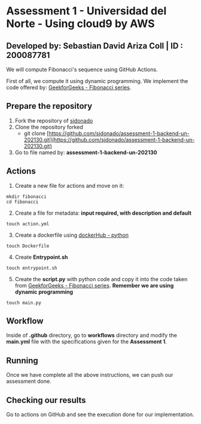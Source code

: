 # Assessment 1 - Universidad del Norte - Using cloud9 by AWS
## Developed by: Sebastian David Ariza Coll | ID : 200087781
We will compute Fibonacci's sequence using GitHub Actions.

First of all, we compute it using dynamic programming. We implement the code offered by: [GeekforGeeks - Fibonacci series](https://www.geeksforgeeks.org/program-for-nth-fibonacci-number/).


## Prepare the repository

1) Fork the repository of [sjdonado](https://github.com/sjdonado/assessment-1-backend-un-202130)
2) Clone the repository forked
    - git clone [https://github.com/sjdonado/assessment-1-backend-un-202130.git](https://github.com/sjdonado/assessment-1-backend-un-202130.git)
3) Go to file named by: **assessment-1-backend-un-202130**
## Actions
1) Create a new file for actions and move on it:

``` 
mkdir fibonacci
cd fibonacci
```
2) Create a file for metadata: **input required, with description and default**
```
touch action.yml
```
3) Create a dockerfile using [dockerHub - python](https://hub.docker.com/_/python)
```
touch Dockerfile
```
4) Create **Entrypoint.sh** 
```
touch entrypoint.sh
```

5) Create the **script.py** with python code and copy it into the code taken from  [GeekforGeeks - Fibonacci series](https://www.geeksforgeeks.org/program-for-nth-fibonacci-number/). **Remember we are using dynamic programming**
```
touch main.py
``` 
## Workflow
Inside of **.github** directory, go to **workflows** directory and modify the **main.yml** file with the specifications given for the **Assessment 1**.

## Running

Once we have complete all the above instructions, we can push our assessment done.

## Checking our results

Go to actions on GitHub and see the execution done for our implementation.